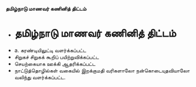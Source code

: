 **தமிழ்நாடு மாணவர் கணினித் திட்டம்**
- # தமிழ்நாடு மாணவர் கணினித் திட்டம்
- a. கரண்டியிலுட்டி வளர்க்கப்பட்ட
- சிறுகச் சிறுகக் கூறிப் பயிற்றுவிக்கப்பட்ட
- செயற்கையாக ஊக்கி ஆதரிக்கப்பட்ட
- நாட்டுத்தொழில்கள் வகையில் இறக்குமதி வரிகளாலோ நன்கொடையுதவியாலோ வலிந்து வளர்க்கப்பட்ட.

